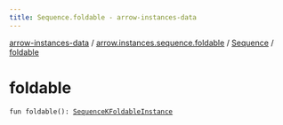 ```yaml
---
title: Sequence.foldable - arrow-instances-data
---
```


[arrow-instances-data](../../index.html) / [arrow.instances.sequence.foldable](../index.html) / [Sequence](index.html) / [foldable](./foldable.html)

# foldable

`fun foldable(): `[`SequenceKFoldableInstance`](../../arrow.instances/-sequence-k-foldable-instance/index.html)